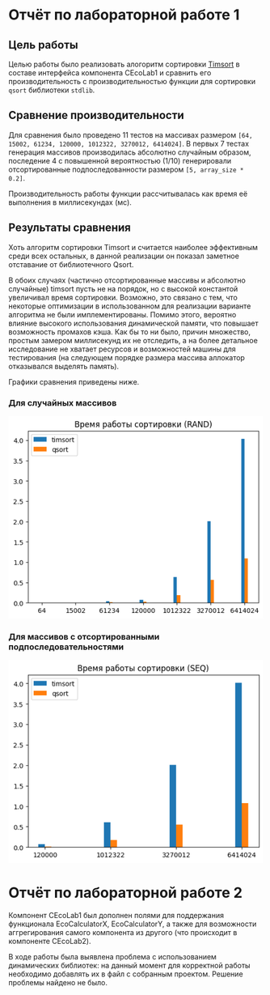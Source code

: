 # Отчёт по лабораторной работе 1
## Цель работы
Целью работы было реализовать алогоритм сортировки [Timsort](https://www.baeldung.com/cs/timsort) в составе интерфейса компонента CEcoLab1 и сравнить его производительность с производительностью функции для сортировки `qsort` библиотеки `stdlib`.
## Сравнение производительности
Для сравнения было проведено 11 тестов на массивах размером `[64, 15002, 61234, 120000, 1012322, 3270012, 6414024]`. В первых 7 тестах генерация массивов производилась абсолютно случайным образом, последение 4 с повышенной вероятностью (1/10) генерировали отсортированные подпоследованности размером `[5, array_size * 0.2]`.

Производительность работы функции рассчитывалась как время её выполнения в миллисекундах (мс).
## Результаты сравнения
Хоть алгоритм сортировки Timsort и считается наиболее эффективным среди всех остальных, в данной реализации он показал заметное отставание от библиотечного Qsort.

В обоих случаях (частично отсортированные массивы и абсолютно случайные) timsort пусть не на порядок, но с высокой константой увеличивал время сортировки. Возможно, это связано с тем, что некоторые оптимизации в использованном для реализации варианте алгоритма не были имплементированы. Помимо этого, вероятно влияние высокого использования динамической памяти, что повышает возможность промахов кэша. Как бы то ни было, причин множество, простым замером миллисекунд их не отследить, а на более детальное исследование не хватает ресурсов и возможностей машины для тестирования (на следующем порядке размера массива аллокатор отказывался выделять память).

Графики сравнения приведены ниже.

### Для случайных массивов
![results_rand](img/res_rand.png "Для случайных массивов")
### Для массивов с отсортированными подпоследовательностями
![results_seq](img/res_seq.png "Для массивов с отсортированными подпоследовательностями")

# Отчёт по лабораторной работе 2
Компонент CEcoLab1 был дополнен полями для поддержания функционала EcoCalculatorX, EcoCalculatorY,
а также для возможности аггрегирования самого компонента из другого (что происходит в компоненте CEcoLab2).

В ходе работы была выявлена проблема с использованием динамических библиотек: на данный момент для корректной работы необходимо добавлять их в файл с собранным проектом. Решение проблемы найдено не было.